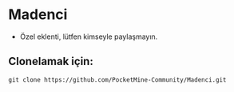 # Madenci
- Özel eklenti, lütfen kimseyle paylaşmayın.

## Clonelamak için:
`git clone https://github.com/PocketMine-Community/Madenci.git`
